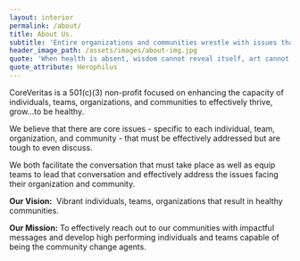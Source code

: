 ```yaml
---
layout: interior
permalink: /about/
title: About Us.
subtitle: 'Entire organizations and communities wrestle with issues that are barriers to becoming as good as they know they can be... VIBRANT, GROWING, HEALTHY!'
header_image_path: /assets/images/about-img.jpg
quote: 'When health is absent, wisdom cannot reveal itself, art cannot manifest, strength cannot fight, wealth becomes useless, and intelligence cannot be applied.'
quote_attribute: Herophilus
---
```



CoreVeritas is a 501(c)(3) non-profit focused on enhancing the capacity of individuals, teams, organizations, and communities to effectively thrive, grow…to be healthy.

We believe that there are core issues - specific to each individual, team, organization, and community - that must be effectively addressed but are tough to even discuss.

We both facilitate the conversation that must take place as well as equip teams to lead that conversation and effectively address the issues facing their organization and community.

**Our Vision:** &nbsp;Vibrant individuals, teams, organizations that result in healthy communities.

**Our Mission:**&nbsp;To effectively reach out to our communities with impactful messages and develop high performing individuals and teams capable of being the community change agents.